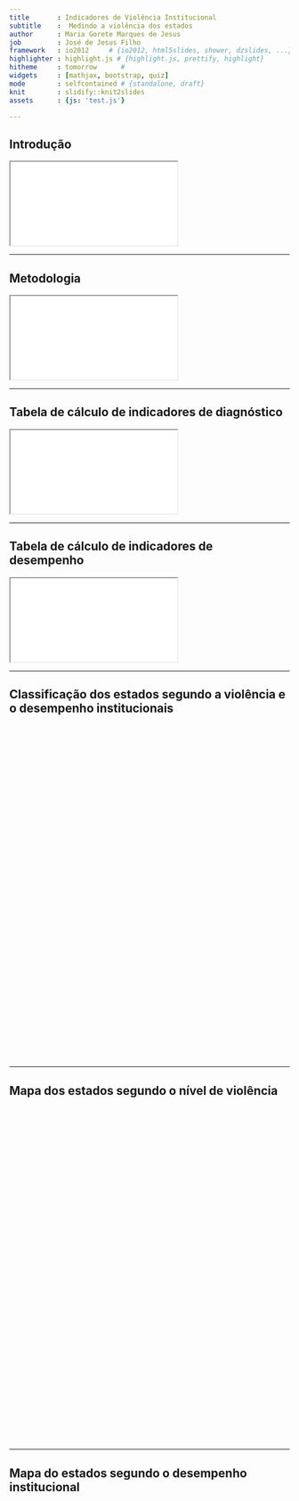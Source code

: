 ```yaml
---
title       : Indicadores de Violência Institucional
subtitle    :  Medindo a violência dos estados
author      : Maria Gorete Marques de Jesus 
job         : José de Jesus Filho
framework   : io2012     # {io2012, html5slides, shower, dzslides, ...}
highlighter : highlight.js # {highlight.js, prettify, highlight}
hitheme     : tomorrow      # 
widgets     : [mathjax, bootstrap, quiz]
mode        : selfcontained # {standalone, draft}
knit        : slidify::knit2slides
assets      : {js: 'test.js'}

---
```




## Introdução

<html>
<iframe src="int.htm"></iframe>
</html>

----
## Metodologia
<html>
<iframe src="calc.htm"></iframe>
</html>

---
## Tabela de cálculo de indicadores de diagnóstico

<html>
<head>
<style>
.center {
    margin-left: auto;
    margin-right: auto;
    width: auto;
   }
   </style>
   <head>
  <body>
  <div class="center">
  <iframe src="Tdia.htm"></iframe>
  </div>
  <body>
</html>

----

## Tabela de cálculo de indicadores de desempenho

<html>
<head>
<style>
.center {
    margin-left: auto;
    margin-right: auto;
    width: auto;
   }
   </style>
   <head>
  <body>
  <div class="center">
  <iframe src="Td.htm"></iframe>
  </div>
  <body>
</html>

---

## Classificação dos estados segundo a violência e o desempenho institucionais

<!-- Table generated in R 3.1.2 by googleVis 0.5.8 package -->
<!-- Mon Mar 30 07:21:54 2015 -->


<!-- jsHeader -->
<script type="text/javascript">
 
// jsData 
function gvisDataTableID37f82fca4e1a () {
var data = new google.visualization.DataTable();
var datajson =
[
 [
 "Acre",
0.4,
4 
],
[
 "Alagoas",
0.47,
4 
],
[
 "Amapá",
0.49,
2 
],
[
 "Amazonas",
0.5,
0 
],
[
 "Bahia",
0.51,
5 
],
[
 "Ceara",
0.52,
3 
],
[
 "Distrito Federal",
0.53,
3 
],
[
 "Espírito Santo",
0.58,
5 
],
[
 "Goiás",
0.59,
4 
],
[
 "Maranhão",
0.6,
4 
],
[
 "Mato Grosso",
0.6,
5 
],
[
 "Mato Grosso do Sul",
0.62,
1 
],
[
 "Minas Gerais",
0.63,
2 
],
[
 "Pará",
0.65,
4 
],
[
 "Paraíba",
0.65,
3 
],
[
 "Paraná",
0.65,
5 
],
[
 "Pernambuco",
0.66,
2 
],
[
 "Piauí",
0.66,
5 
],
[
 "Rio de Janeiro",
0.67,
5 
],
[
 "Rio Grande do Norte",
0.69,
4 
],
[
 "Rio Grande do Sul",
0.7,
2 
],
[
 "Rondônia",
0.7,
1 
],
[
 "Roraima",
0.72,
4 
],
[
 "Santa Catarina",
0.77,
3 
],
[
 "Sergipe",
0.78,
0 
],
[
 "São Paulo",
0.8,
4 
],
[
 "Tocantins",
0.8,
2 
] 
];
data.addColumn('string','estados');
data.addColumn('number','violencia');
data.addColumn('number','desempenho');
data.addRows(datajson);
return(data);
}
 
// jsDrawChart
function drawChartTableID37f82fca4e1a() {
var data = gvisDataTableID37f82fca4e1a();
var options = {};
options["allowHtml"] = true;
options["width"] = "600px";
options["height"] = "600px";
options["page"] = "disable";

    var chart = new google.visualization.Table(
    document.getElementById('TableID37f82fca4e1a')
    );
    chart.draw(data,options);
    

}
  
 
// jsDisplayChart
(function() {
var pkgs = window.__gvisPackages = window.__gvisPackages || [];
var callbacks = window.__gvisCallbacks = window.__gvisCallbacks || [];
var chartid = "table";
  
// Manually see if chartid is in pkgs (not all browsers support Array.indexOf)
var i, newPackage = true;
for (i = 0; newPackage && i < pkgs.length; i++) {
if (pkgs[i] === chartid)
newPackage = false;
}
if (newPackage)
  pkgs.push(chartid);
  
// Add the drawChart function to the global list of callbacks
callbacks.push(drawChartTableID37f82fca4e1a);
})();
function displayChartTableID37f82fca4e1a() {
  var pkgs = window.__gvisPackages = window.__gvisPackages || [];
  var callbacks = window.__gvisCallbacks = window.__gvisCallbacks || [];
  window.clearTimeout(window.__gvisLoad);
  // The timeout is set to 100 because otherwise the container div we are
  // targeting might not be part of the document yet
  window.__gvisLoad = setTimeout(function() {
  var pkgCount = pkgs.length;
  google.load("visualization", "1", { packages:pkgs, callback: function() {
  if (pkgCount != pkgs.length) {
  // Race condition where another setTimeout call snuck in after us; if
  // that call added a package, we must not shift its callback
  return;
}
while (callbacks.length > 0)
callbacks.shift()();
} });
}, 100);
}
 
// jsFooter
</script>
 
<!-- jsChart -->  
<script type="text/javascript" src="https://www.google.com/jsapi?callback=displayChartTableID37f82fca4e1a"></script>
 
<!-- divChart -->
  
<div id="TableID37f82fca4e1a" 
  style="width: 600px; height: 600px;">
</div>

---

## Mapa dos estados segundo o nível de violência

<!-- GeoMap generated in R 3.1.2 by googleVis 0.5.8 package -->
<!-- Mon Mar 30 06:38:03 2015 -->


<!-- jsHeader -->
<script type="text/javascript">
 
// jsData 
function gvisDataGeoMapID374e63b616f9 () {
var data = new google.visualization.DataTable();
var datajson =
[
 [
 "Acre",
0.4 
],
[
 "Alagoas",
0.47 
],
[
 "Amapá",
0.49 
],
[
 "Amazonas",
0.5 
],
[
 "Bahia",
0.51 
],
[
 "Ceara",
0.52 
],
[
 "Distrito Federal",
0.53 
],
[
 "Espírito Santo",
0.58 
],
[
 "Goiás",
0.59 
],
[
 "Maranhão",
0.6 
],
[
 "Mato Grosso",
0.6 
],
[
 "Mato Grosso do Sul",
0.62 
],
[
 "Minas Gerais",
0.63 
],
[
 "Pará",
0.65 
],
[
 "Paraíba",
0.65 
],
[
 "Paraná",
0.65 
],
[
 "Pernambuco",
0.66 
],
[
 "Piauí",
0.66 
],
[
 "Rio de Janeiro",
0.67 
],
[
 "Rio Grande do Norte",
0.69 
],
[
 "Rio Grande do Sul",
0.7 
],
[
 "Rondônia",
0.7 
],
[
 "Roraima",
0.72 
],
[
 "Santa Catarina",
0.77 
],
[
 "Sergipe",
0.78 
],
[
 "São Paulo",
0.8 
],
[
 "Tocantins",
0.8 
] 
];
data.addColumn('string','estados');
data.addColumn('number','violencia');
data.addRows(datajson);
return(data);
}
 
// jsDrawChart
function drawChartGeoMapID374e63b616f9() {
var data = gvisDataGeoMapID374e63b616f9();
var options = {};
options["dataMode"] = "regions";
options["width"] = "600px";
options["height"] = "600px";
options["region"] = "BR";
options["title"] = "Passe o mouse para ver valor respectivo";
options["colors"] = ['0xffffb2','0xfed976','0xfeb24c','0xfd8d3c','0xf03b20','0xbd0026'];
options["resolution"] = "provinces";

    var chart = new google.visualization.GeoMap(
    document.getElementById('GeoMapID374e63b616f9')
    );
    chart.draw(data,options);
    

}
  
 
// jsDisplayChart
(function() {
var pkgs = window.__gvisPackages = window.__gvisPackages || [];
var callbacks = window.__gvisCallbacks = window.__gvisCallbacks || [];
var chartid = "geomap";
  
// Manually see if chartid is in pkgs (not all browsers support Array.indexOf)
var i, newPackage = true;
for (i = 0; newPackage && i < pkgs.length; i++) {
if (pkgs[i] === chartid)
newPackage = false;
}
if (newPackage)
  pkgs.push(chartid);
  
// Add the drawChart function to the global list of callbacks
callbacks.push(drawChartGeoMapID374e63b616f9);
})();
function displayChartGeoMapID374e63b616f9() {
  var pkgs = window.__gvisPackages = window.__gvisPackages || [];
  var callbacks = window.__gvisCallbacks = window.__gvisCallbacks || [];
  window.clearTimeout(window.__gvisLoad);
  // The timeout is set to 100 because otherwise the container div we are
  // targeting might not be part of the document yet
  window.__gvisLoad = setTimeout(function() {
  var pkgCount = pkgs.length;
  google.load("visualization", "1", { packages:pkgs, callback: function() {
  if (pkgCount != pkgs.length) {
  // Race condition where another setTimeout call snuck in after us; if
  // that call added a package, we must not shift its callback
  return;
}
while (callbacks.length > 0)
callbacks.shift()();
} });
}, 100);
}
 
// jsFooter
</script>
 
<!-- jsChart -->  
<script type="text/javascript" src="https://www.google.com/jsapi?callback=displayChartGeoMapID374e63b616f9"></script>
 
<!-- divChart -->
  
<div id="GeoMapID374e63b616f9" 
  style="width: 600px; height: 600px;">
</div>

---

## Mapa do estados segundo o desempenho institucional

<!-- GeoMap generated in R 3.1.2 by googleVis 0.5.8 package -->
<!-- Mon Mar 30 06:38:03 2015 -->


<!-- jsHeader -->
<script type="text/javascript">
 
// jsData 
function gvisDataGeoMapID374e70e3afa0 () {
var data = new google.visualization.DataTable();
var datajson =
[
 [
 "Acre",
4 
],
[
 "Alagoas",
4 
],
[
 "Amapá",
2 
],
[
 "Amazonas",
0 
],
[
 "Bahia",
5 
],
[
 "Ceara",
3 
],
[
 "Distrito Federal",
3 
],
[
 "Espírito Santo",
5 
],
[
 "Goiás",
4 
],
[
 "Maranhão",
4 
],
[
 "Mato Grosso",
5 
],
[
 "Mato Grosso do Sul",
1 
],
[
 "Minas Gerais",
2 
],
[
 "Pará",
4 
],
[
 "Paraíba",
3 
],
[
 "Paraná",
5 
],
[
 "Pernambuco",
2 
],
[
 "Piauí",
5 
],
[
 "Rio de Janeiro",
5 
],
[
 "Rio Grande do Norte",
4 
],
[
 "Rio Grande do Sul",
2 
],
[
 "Rondônia",
1 
],
[
 "Roraima",
4 
],
[
 "Santa Catarina",
3 
],
[
 "Sergipe",
0 
],
[
 "São Paulo",
4 
],
[
 "Tocantins",
2 
] 
];
data.addColumn('string','estados');
data.addColumn('number','desempenho');
data.addRows(datajson);
return(data);
}
 
// jsDrawChart
function drawChartGeoMapID374e70e3afa0() {
var data = gvisDataGeoMapID374e70e3afa0();
var options = {};
options["dataMode"] = "regions";
options["width"] = "600px";
options["height"] = "600px";
options["region"] = "BR";
options["title"] = "Passe o mouse para ver valor respectivo";
options["colors"] = ['0xf0f9e8','0xbae4bc','0x7bccc4','0x43a2ca','0x0868ac'];
options["resolution"] = "provinces";

    var chart = new google.visualization.GeoMap(
    document.getElementById('GeoMapID374e70e3afa0')
    );
    chart.draw(data,options);
    

}
  
 
// jsDisplayChart
(function() {
var pkgs = window.__gvisPackages = window.__gvisPackages || [];
var callbacks = window.__gvisCallbacks = window.__gvisCallbacks || [];
var chartid = "geomap";
  
// Manually see if chartid is in pkgs (not all browsers support Array.indexOf)
var i, newPackage = true;
for (i = 0; newPackage && i < pkgs.length; i++) {
if (pkgs[i] === chartid)
newPackage = false;
}
if (newPackage)
  pkgs.push(chartid);
  
// Add the drawChart function to the global list of callbacks
callbacks.push(drawChartGeoMapID374e70e3afa0);
})();
function displayChartGeoMapID374e70e3afa0() {
  var pkgs = window.__gvisPackages = window.__gvisPackages || [];
  var callbacks = window.__gvisCallbacks = window.__gvisCallbacks || [];
  window.clearTimeout(window.__gvisLoad);
  // The timeout is set to 100 because otherwise the container div we are
  // targeting might not be part of the document yet
  window.__gvisLoad = setTimeout(function() {
  var pkgCount = pkgs.length;
  google.load("visualization", "1", { packages:pkgs, callback: function() {
  if (pkgCount != pkgs.length) {
  // Race condition where another setTimeout call snuck in after us; if
  // that call added a package, we must not shift its callback
  return;
}
while (callbacks.length > 0)
callbacks.shift()();
} });
}, 100);
}
 
// jsFooter
</script>
 
<!-- jsChart -->  
<script type="text/javascript" src="https://www.google.com/jsapi?callback=displayChartGeoMapID374e70e3afa0"></script>
 
<!-- divChart -->
  
<div id="GeoMapID374e70e3afa0" 
  style="width: 600px; height: 600px;">
</div>


